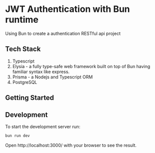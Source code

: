 # JWT Authentication with Bun runtime

Using Bun to create a authentication RESTful api project

## Tech Stack

1. Typescript
2. Elysia - a fully type-safe web framework built on top of Bun having familiar syntax like express.
3. Prisma - a Nodejs and Typescript ORM
4. PostgreSQL

## Getting Started

## Development

To start the development server run:

```bash
bun run dev
```

Open http://localhost:3000/ with your browser to see the result.
